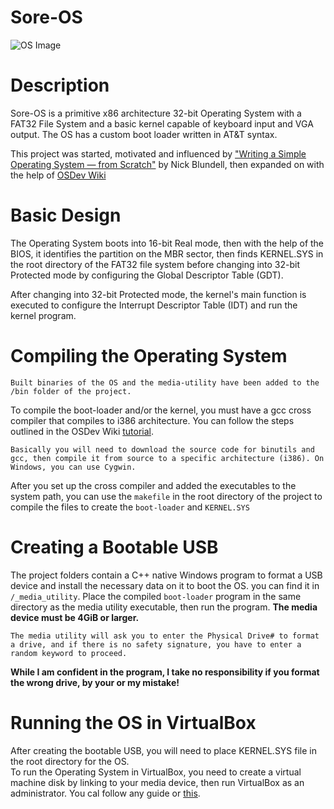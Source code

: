 # Sore-OS
![OS Image](https://cdn.discordapp.com/attachments/611334944995672083/879725555124150323/Sore-OS.png)

# Description
Sore-OS is a primitive x86 architecture 32-bit Operating System with a FAT32 File System and a basic kernel capable of keyboard input and VGA output. The OS has a custom boot loader written in AT&T syntax.  
  

This project was started, motivated and influenced by ["Writing a Simple Operating System — from Scratch"](https://www.cs.bham.ac.uk/~exr/lectures/opsys/10_11/lectures/os-dev.pdf) by Nick Blundell, then expanded on with the help of [OSDev Wiki](https://wiki.osdev.org/Main_Page)  

# Basic Design 
The Operating System boots into 16-bit Real mode, then with the help of the BIOS, it identifies the partition on the MBR sector, then finds KERNEL.SYS in the root directory of the FAT32 file system before changing into 32-bit Protected mode by configuring the Global Descriptor Table (GDT). 
  
 
After changing into 32-bit Protected mode, the kernel's main function is executed to configure the Interrupt Descriptor Table (IDT) and run the kernel program.

# Compiling the Operating System
```
Built binaries of the OS and the media-utility have been added to the /bin folder of the project.
```
To compile the boot-loader and/or the kernel, you must have a gcc cross compiler that compiles to i386 architecture. You can follow the steps outlined in the OSDev Wiki [tutorial](https://wiki.osdev.org/GCC_Cross-Compiler).  
```
Basically you will need to download the source code for binutils and gcc, then compile it from source to a specific architecture (i386). On Windows, you can use Cygwin.
```  
After you set up the cross compiler and added the executables to the system path, you can use the `makefile` in the root directory of the project to compile the files to create the `boot-loader` and `KERNEL.SYS`

# Creating a Bootable USB
The project folders contain a C++ native Windows program to format a USB device and install the necessary data on it to boot the OS. you can find it in `/_media_utility`. Place the compiled `boot-loader` program in the same directory as the media utility executable, then run the program. **The media device must be 4GiB or larger.**  
```
The media utility will ask you to enter the Physical Drive# to format a drive, and if there is no safety signature, you have to enter a random keyword to proceed.
```
**While I am confident in the program, I take no responsibility if you format the wrong drive, by your or my mistake!**  

# Running the OS in VirtualBox
After creating the bootable USB, you will need to place KERNEL.SYS file in the root directory for the OS.  
To run the Operating System in VirtualBox, you need to create a virtual machine disk by linking to your media device, then run VirtualBox as an administrator. You cal follow any guide or [this](https://www.howtogeek.com/187721/how-to-boot-from-a-usb-drive-in-virtualbox/).  